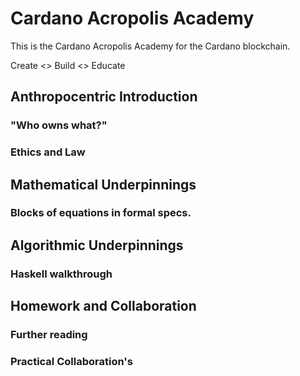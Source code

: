 # Cardano Acropolis Academy

This is the Cardano Acropolis Academy for the Cardano blockchain.

Create <> Build <> Educate

## Anthropocentric Introduction

### "Who owns what?"

### Ethics and Law

## Mathematical Underpinnings

### Blocks of equations in formal specs.

## Algorithmic Underpinnings

### Haskell walkthrough

## Homework and Collaboration

### Further reading

### Practical Collaboration's
